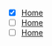 - [x] [Home](https://github.com/the-expanse/SideQuest/wiki)
- [ ] [Home](https://github.com/the-expanse/SideQuest/wiki)
- [ ] [Home](https://github.com/the-expanse/SideQuest/wiki)